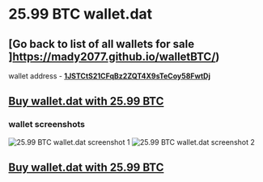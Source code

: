 # 25.99 BTC wallet.dat

## [Go back to list of all wallets for sale ]https://mady2077.github.io/walletBTC/)

wallet address - **[1JSTCtS21CFqBz2ZQT4X9sTeCoy58FwtDj](https://www.blockchain.com/btc/address/1JSTCtS21CFqBz2ZQT4X9sTeCoy58FwtDj)**

## [Buy wallet.dat with 25.99 BTC](https://satoshidisk.com/pay/CBJB80)

### wallet screenshots
![25.99 BTC wallet.dat screenshot 1](https://i.imgur.com/O4IPAum.png)
![25.99 BTC wallet.dat screenshot 2](https://i.imgur.com/GcntCeO.png)

## [Buy wallet.dat with 25.99 BTC](https://satoshidisk.com/pay/CBJB80)
